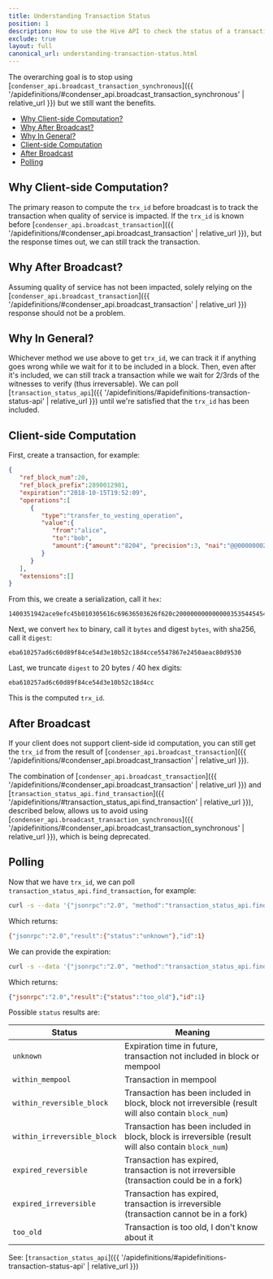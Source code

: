 ```yaml
---
title: Understanding Transaction Status
position: 1
description: How to use the Hive API to check the status of a transaction for a given `trx_id` value.
exclude: true
layout: full
canonical_url: understanding-transaction-status.html
---
```


The overarching goal is to stop using [`condenser_api.broadcast_transaction_synchronous`]({{ '/apidefinitions/#condenser_api.broadcast_transaction_synchronous' | relative_url }}) but we still want the benefits.

* [Why Client-side Computation?](#why-client-side-computation)
* [Why After Broadcast?](#why-after-broadcast)
* [Why In General?](#why-in-general)
* [Client-side Computation](#client-side-computation)
* [After Broadcast](#after-broadcast)
* [Polling](#polling)

## Why Client-side Computation?

The primary reason to compute the `trx_id` before broadcast is to track the transaction when quality of service is impacted. If the `trx_id` is known before [`condenser_api.broadcast_transaction`]({{ '/apidefinitions/#condenser_api.broadcast_transaction' | relative_url }}), but the response times out, we can still track the transaction.

## Why After Broadcast?

Assuming quality of service has not been impacted, solely relying on the [`condenser_api.broadcast_transaction`]({{ '/apidefinitions/#condenser_api.broadcast_transaction' | relative_url }}) response should not be a problem.

## Why In General?

Whichever method we use above to get `trx_id`, we can track it if anything goes wrong while we wait for it to be included in a block. Then, even after it's included, we can still track a transaction while we wait for 2/3rds of the witnesses to verify (thus irreversable). We can poll [`transaction_status_api`]({{ '/apidefinitions/#apidefinitions-transaction-status-api' | relative_url }}) until we're satisfied that the `trx_id` has been included.
## Client-side Computation

First, create a transaction, for example:

```json
{
   "ref_block_num":20,
   "ref_block_prefix":2890012981,
   "expiration":"2018-10-15T19:52:09",
   "operations":[
      {
         "type":"transfer_to_vesting_operation",
         "value":{
            "from":"alice",
            "to":"bob",
            "amount":{"amount":"8204", "precision":3, "nai":"@@000000021"}
         }
      }
   ],
   "extensions":[]
}
```

From this, we create a serialization, call it `hex`:

```
1400351942ace9efc45b010305616c69636503626f620c2000000000000003535445454d00000
```

Next, we convert `hex` to binary, call it `bytes` and digest `bytes`, with sha256, call it `digest`:

```
eba610257ad6c60d89f84ce54d3e10b52c18d4cce5547867e2450aeac80d9530
```

Last, we truncate `digest` to 20 bytes / 40 hex digits:

```
eba610257ad6c60d89f84ce54d3e10b52c18d4cc
```

This is the computed `trx_id`.

## After Broadcast

If your client does not support client-side id computation, you can still get the `trx_id` from the result of [`condenser_api.broadcast_transaction`]({{ '/apidefinitions/#condenser_api.broadcast_transaction' | relative_url }}).

The combination of [`condenser_api.broadcast_transaction`]({{ '/apidefinitions/#condenser_api.broadcast_transaction' | relative_url }}) and [`transaction_status_api.find_transaction`]({{ '/apidefinitions/#transaction_status_api.find_transaction' | relative_url }}), described below, allows us to avoid using [`condenser_api.broadcast_transaction_synchronous`]({{ '/apidefinitions/#condenser_api.broadcast_transaction_synchronous' | relative_url }}), which is being deprecated.

## Polling

Now that we have `trx_id`, we can poll `transaction_status_api.find_transaction`, for example:

```bash
curl -s --data '{"jsonrpc":"2.0", "method":"transaction_status_api.find_transaction", "params":{"transaction_id":"eba610257ad6c60d89f84ce54d3e10b52c18d4cc"}, "id":1}' https://api.hive.blog
```

Which returns:

```bash
{"jsonrpc":"2.0","result":{"status":"unknown"},"id":1}
```

We can provide the expiration:

```bash
curl -s --data '{"jsonrpc":"2.0", "method":"transaction_status_api.find_transaction", "params":{"transaction_id":"eba610257ad6c60d89f84ce54d3e10b52c18d4cc","expiration":"2018-10-15T19:52:09"}, "id":1}' https://api.hive.blog
```

Which returns:

```json
{"jsonrpc":"2.0","result":{"status":"too_old"},"id":1}
```

Possible `status` results are:

| Status | Meaning |
|--------|---------|
| `unknown` | Expiration time in future, transaction not included in block or mempool |
| `within_mempool` | Transaction in mempool |
| `within_reversible_block` | Transaction has been included in block, block not irreversible (result will also contain `block_num`) |
| `within_irreversible_block` | Transaction has been included in block, block is irreversible (result will also contain `block_num`) |
| `expired_reversible` | Transaction has expired, transaction is not irreversible (transaction could be in a fork) |
| `expired_irreversible` | Transaction has expired, transaction is irreversible (transaction cannot be in a fork) |
| `too_old` | Transaction is too old, I don't know about it |

See: [`transaction_status_api`]({{ '/apidefinitions/#apidefinitions-transaction-status-api' | relative_url }})
